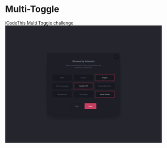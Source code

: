 # Multi-Toggle
iCodeThis Multi Toggle challenge
![Design preview for the Birthday list challenge](multi_toggle.webp)